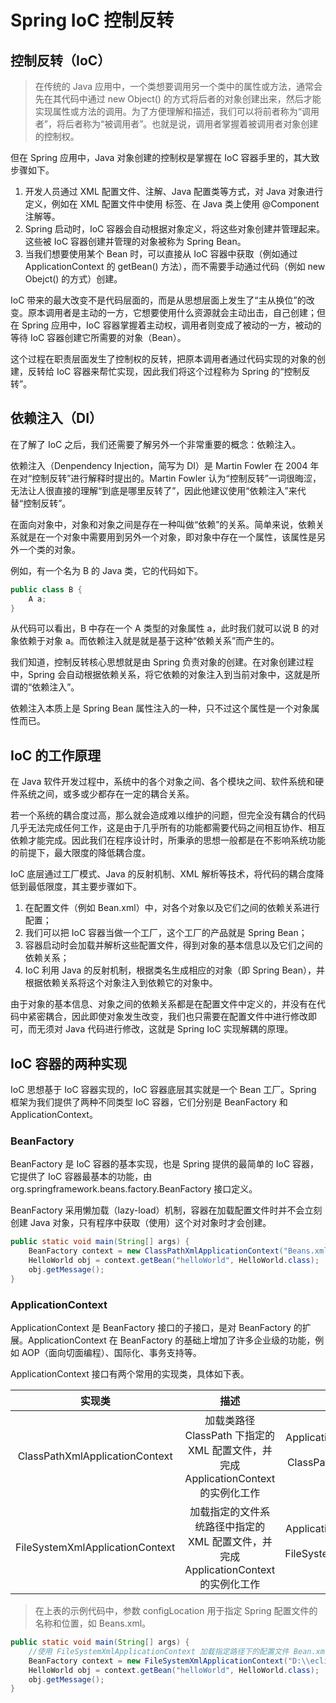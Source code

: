 # Spring IoC 控制反转

## 控制反转（IoC）

> 在传统的 Java 应用中，一个类想要调用另一个类中的属性或方法，通常会先在其代码中通过 new Object() 的方式将后者的对象创建出来，然后才能实现属性或方法的调用。为了方便理解和描述，我们可以将前者称为“调用者”，将后者称为“被调用者”。也就是说，调用者掌握着被调用者对象创建的控制权。

但在 Spring 应用中，Java 对象创建的控制权是掌握在 IoC 容器手里的，其大致步骤如下。

1. 开发人员通过 XML 配置文件、注解、Java 配置类等方式，对 Java 对象进行定义，例如在 XML 配置文件中使用 <bean> 标签、在 Java 类上使用 @Component 注解等。
2. Spring 启动时，IoC 容器会自动根据对象定义，将这些对象创建并管理起来。这些被 IoC 容器创建并管理的对象被称为 Spring Bean。
3. 当我们想要使用某个 Bean 时，可以直接从 IoC 容器中获取（例如通过 ApplicationContext 的 getBean() 方法），而不需要手动通过代码（例如 new Obejct() 的方式）创建。

IoC 带来的最大改变不是代码层面的，而是从思想层面上发生了“主从换位”的改变。原本调用者是主动的一方，它想要使用什么资源就会主动出击，自己创建；但在 Spring 应用中，IoC 容器掌握着主动权，调用者则变成了被动的一方，被动的等待 IoC 容器创建它所需要的对象（Bean）。

这个过程在职责层面发生了控制权的反转，把原本调用者通过代码实现的对象的创建，反转给 IoC 容器来帮忙实现，因此我们将这个过程称为 Spring 的“控制反转”。

## 依赖注入（DI）

在了解了 IoC 之后，我们还需要了解另外一个非常重要的概念：依赖注入。

依赖注入（Denpendency Injection，简写为 DI）是 Martin Fowler 在 2004 年在对“控制反转”进行解释时提出的。Martin Fowler 认为“控制反转”一词很晦涩，无法让人很直接的理解“到底是哪里反转了”，因此他建议使用“依赖注入”来代替“控制反转”。

在面向对象中，对象和对象之间是存在一种叫做“依赖”的关系。简单来说，依赖关系就是在一个对象中需要用到另外一个对象，即对象中存在一个属性，该属性是另外一个类的对象。

例如，有一个名为 B 的 Java 类，它的代码如下。

```java
public class B {
    A a;
}
```

从代码可以看出，B 中存在一个 A 类型的对象属性 a，此时我们就可以说 B 的对象依赖于对象 a。而依赖注入就是就是基于这种“依赖关系”而产生的。

我们知道，控制反转核心思想就是由 Spring 负责对象的创建。在对象创建过程中，Spring 会自动根据依赖关系，将它依赖的对象注入到当前对象中，这就是所谓的“依赖注入”。

依赖注入本质上是 Spring Bean 属性注入的一种，只不过这个属性是一个对象属性而已。

## IoC 的工作原理

在 Java 软件开发过程中，系统中的各个对象之间、各个模块之间、软件系统和硬件系统之间，或多或少都存在一定的耦合关系。

若一个系统的耦合度过高，那么就会造成难以维护的问题，但完全没有耦合的代码几乎无法完成任何工作，这是由于几乎所有的功能都需要代码之间相互协作、相互依赖才能完成。因此我们在程序设计时，所秉承的思想一般都是在不影响系统功能的前提下，最大限度的降低耦合度。

IoC 底层通过工厂模式、Java 的反射机制、XML 解析等技术，将代码的耦合度降低到最低限度，其主要步骤如下。

1. 在配置文件（例如 Bean.xml）中，对各个对象以及它们之间的依赖关系进行配置；
2. 我们可以把 IoC 容器当做一个工厂，这个工厂的产品就是 Spring Bean；
3. 容器启动时会加载并解析这些配置文件，得到对象的基本信息以及它们之间的依赖关系；
4. IoC 利用 Java 的反射机制，根据类名生成相应的对象（即 Spring Bean），并根据依赖关系将这个对象注入到依赖它的对象中。

由于对象的基本信息、对象之间的依赖关系都是在配置文件中定义的，并没有在代码中紧密耦合，因此即使对象发生改变，我们也只需要在配置文件中进行修改即可，而无须对 Java 代码进行修改，这就是 Spring IoC 实现解耦的原理。

## IoC 容器的两种实现

IoC 思想基于 IoC 容器实现的，IoC 容器底层其实就是一个 Bean 工厂。Spring 框架为我们提供了两种不同类型 IoC 容器，它们分别是 BeanFactory 和 ApplicationContext。

### BeanFactory

BeanFactory 是 IoC 容器的基本实现，也是 Spring 提供的最简单的 IoC 容器，它提供了 IoC 容器最基本的功能，由 org.springframework.beans.factory.BeanFactory 接口定义。

BeanFactory 采用懒加载（lazy-load）机制，容器在加载配置文件时并不会立刻创建 Java 对象，只有程序中获取（使用）这个对对象时才会创建。

```java
public static void main(String[] args) {
    BeanFactory context = new ClassPathXmlApplicationContext("Beans.xml");
    HelloWorld obj = context.getBean("helloWorld", HelloWorld.class);
    obj.getMessage();
}
```

### ApplicationContext

ApplicationContext 是 BeanFactory 接口的子接口，是对 BeanFactory 的扩展。ApplicationContext 在 BeanFactory 的基础上增加了许多企业级的功能，例如 AOP（面向切面编程）、国际化、事务支持等。

ApplicationContext 接口有两个常用的实现类，具体如下表。

|实现类|描述|示例|
|:---:|:---:|:---:|
|ClassPathXmlApplicationContext|加载类路径 ClassPath 下指定的 XML 配置文件，并完成 ApplicationContext 的实例化工作|ApplicationContext applicationContext = new ClassPathXmlApplicationContext(String configLocation);|
|FileSystemXmlApplicationContext|	加载指定的文件系统路径中指定的 XML 配置文件，并完成 ApplicationContext 的实例化工作|ApplicationContext applicationContext = new FileSystemXmlApplicationContext(String configLocation);|

> 在上表的示例代码中，参数 configLocation 用于指定 Spring 配置文件的名称和位置，如 Beans.xml。

```java
public static void main(String[] args) {
    //使用 FileSystemXmlApplicationContext 加载指定路径下的配置文件 Bean.xml
    BeanFactory context = new FileSystemXmlApplicationContext("D:\\eclipe workspace\\spring workspace\\HelloSpring\\src\\Beans.xml");
    HelloWorld obj = context.getBean("helloWorld", HelloWorld.class);
    obj.getMessage();
}
```
